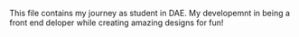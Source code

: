 This file contains my journey as student in DAE. My developemnt in being a front end deloper while creating amazing designs for fun!
